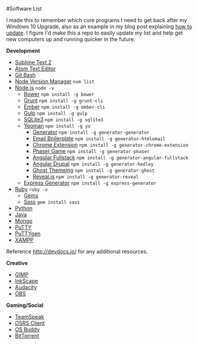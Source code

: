 #Software List

I made this to remember which core programs I need to get back after my Windows 10 Upgrade, also as an example in my blog post explaining [how to update](http://ghost.geeksmarter.com/upgrading-to-windows-10/). I figure I'd make this a repo to easily update my list and help get new computers up and running quicker in the future.

**Development**

* [Sublime Text 2](http://sublimetext.com/)
* [Atom Text Editor](https://atom.io/)
* [Git Bash](http://git-scm.com/)
* [Node Version Manager](https://github.com/coreybutler/nvm-windows) `nvm list`
* [Node.js](http://nodejs.org/) `node -v`
  * [Bower](bower.io) `npm install -g bower`
  * [Grunt](http://gruntjs.com/getting-started) `npm install -g grunt-cli`
  * [Ember](http://emberjs.com/) `npm install -g ember-cli`
  * [Gulp](https://github.com/gulpjs/gulp/blob/master/docs/getting-started.md) `npm install -g gulp`
  * [SQLite3](https://www.npmjs.com/package/sqlite3) `npm install -g sqlite3`
  * [Yeoman](http://yeoman.io/) `npm install -g yo`
    * [Generator](https://github.com/yeoman/generator-generator) `npm install -g generator-generator`
    * [Email Boilerplate](https://github.com/jahvi/generator-htmlemail) `npm install -g generator-htmlemail`
    * [Chrome Extension](https://github.com/yeoman/generator-chrome-extension) `npm install -g generator-chrome-extension`
    * [Phaser Game](https://github.com/julien/generator-phaser) `npm install -g generator-phaser`
    * [Angular Fullstack](https://github.com/DaftMonk/generator-angular-fullstack) `npm install -g generator-angular-fullstack`
    * [Angular Drupal](https://github.com/Gizra/generator-hedley) `npm install -g generator-hedley`
    * [Ghost Themeing](https://github.com/sethvincent/generator-ghost) `npm install -g generator-ghost`
    * [Reveal.js](https://github.com/slara/generator-reveal) `npm install -g generator-reveal`
  * [Express Generator](https://expressjs.com/) `npm install -g express-generator`
* [Ruby](http://rubyinstaller.org/) `ruby -v`
  * [Gems](https://rubygems.org/pages/download)
  * [Sass](http://sass-lang.com/install) `gem install sass`
* [Python](https://www.python.org/downloads/)
* [Java](http://www.oracle.com/technetwork/java/javase/downloads/jdk8-downloads-2133151.html)
* [Mongo](https://www.mongodb.org/)
* [PuTTY](http://the.earth.li/~sgtatham/putty/latest/x86/putty.exe)
* [PuTTYgen](http://the.earth.li/~sgtatham/putty/latest/x86/puttygen.exe)
* [XAMPP](https://www.apachefriends.org/index.html)

Reference http://devdocs.io/ for any additional resources.

**Creative**

* [GIMP](http://www.gimp.org/)
* [InkScape](https://inkscape.org/en/download/)
* [Audacity](http://sourceforge.net/projects/audacity/)
* [OBS](https://obsproject.com/)

**Gaming/Social**
* [TeamSpeak](http://www.teamspeak.com/)
* [OSRS Client](http://oldschool.runescape.com/)
* [OS Buddy](https://rsbuddy.com/osbuddy/)
* [BitTorrent](http://www.bittorrent.com/)
